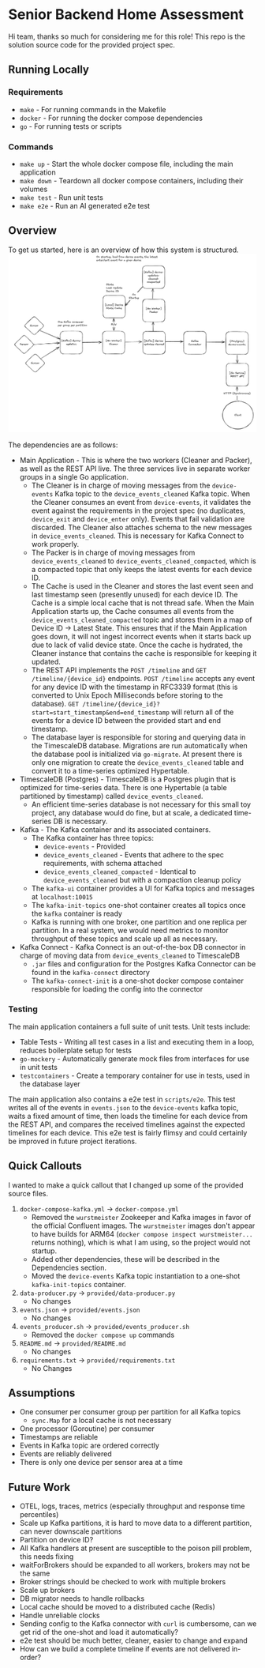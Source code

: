 # Senior Backend Home Assessment
Hi team, thanks so much for considering me for this role! This repo is the solution source code for the provided project spec.

## Running Locally
### Requirements
- `make` - For running commands in the Makefile
- `docker` - For running the docker compose dependencies
- `go` - For running tests or scripts
### Commands
- `make up` - Start the whole docker compose file, including the main application
- `make down` - Teardown all docker compose containers, including their volumes
- `make test` - Run unit tests
- `make e2e` - Run an AI generated e2e test

    
## Overview
To get us started, here is an overview of how this system is structured.
![alt text](architecture.png "Architecture")

The dependencies are as follows:
- Main Application - This is where the two workers (Cleaner and Packer), as well as the REST API live. The three services live in separate worker groups in a single Go application. 
    - The Cleaner is in charge of moving messages from the `device-events` Kafka topic to the `device_events_cleaned` Kafka topic. When the Cleaner consumes an event from `device-events`, it validates the event against the requirements in the project spec (no duplicates, `device_exit` and `device_enter` only). Events that fail validation are discarded. The Cleaner also attaches schema to the new messages in `device_events_cleaned`. This is necessary for Kafka Connect to work properly.
    - The Packer is in charge of moving messages from `device_events_cleaned` to `device_events_cleaned_compacted`, which is a compacted topic that only keeps the latest events for each device ID.
    - The Cache is used in the Cleaner and stores the last event seen and last timestamp seen (presently unused) for each device ID. The Cache is a simple local cache that is not thread safe. When the Main Application starts up, the Cache consumes all events from the `device_events_cleaned_compacted` topic and stores them in a map of Device ID -> Latest State. This ensures that if the Main Application goes down, it will not ingest incorrect events when it starts back up due to lack of valid device state. Once the cache is hydrated, the Cleaner instance that contains the cache is responsible for keeping it updated.
    - The REST API implements the `POST /timeline` and `GET /timeline/{device_id}` endpoints. `POST /timeline` accepts any event for any device ID with the timestamp in RFC3339 format (this is converted to Unix Epoch Milliseconds before storing to the database). `GET /timeline/{device_id}?start=start_timestamp&end=end_timestamp` will return all of the events for a device ID between the provided start and end timestamp.
    - The database layer is responsible for storing and querying data in the TimescaleDB database. Migrations are run automatically when the database pool is initialized via `go-migrate`. At present there is only one migration to create the `device_events_cleaned` table and convert it to a time-series optimized Hypertable.
- TimescaleDB (Postgres) - TimescaleDB is a Postgres plugin that is optimized for time-series data. There is one Hypertable (a table partitioned by timestamp) called `device_events_cleaned`.
    - An efficient time-series database is not necessary for this small toy project, any database would do fine, but at scale, a dedicated time-series DB is necessary.
- Kafka - The Kafka container and its associated containers.
    - The Kafka container has three topics:
        - `device-events` - Provided
        - `device_events_cleaned` - Events that adhere to the spec requirements, with schema attached
        - `device_events_cleaned_compacted` - Identical to `device_events_cleaned` but with a compaction cleanup policy
    - The `kafka-ui` container provides a UI for Kafka topics and messages at `localhost:10015`
    - The `kafka-init-topics` one-shot container creates all topics once the `kafka` container is ready
    - Kafka is running with one broker, one partition and one replica per partition. In a real system, we would need metrics to monitor throughput of these topics and scale up all as necessary.
- Kafka Connect - Kafka Connect is an out-of-the-box DB connector in charge of moving data from `device_events_cleaned` to TimescaleDB
    - `.jar` files and configuration for the Postgres Kafka Connector can be found in the `kafka-connect` directory
    - The `kafka-connect-init` is a one-shot docker compose container responsible for loading the config into the connector

### Testing
The main application containers a full suite of unit tests. Unit tests include:
- Table Tests - Writing all test cases in a list and executing them in a loop, reduces boilerplate setup for tests
- `go-mockery` - Automatically generate mock files from interfaces for use in unit tests
- `testcontainers` - Create a temporary container for use in tests, used in the database layer

The main application also contains a e2e test in `scripts/e2e`. This test writes all of the events in `events.json` to the `device-events` kafka topic, waits a fixed amount of time, then loads the timeline for each device from the REST API, and compares the received timelines against the expected timelines for each device. This e2e test is fairly flimsy and could certainly be improved in future project iterations.

## Quick Callouts
I wanted to make a quick callout that I changed up some of the provided source files.
1. `docker-compose-kafka.yml` -> `docker-compose.yml`
    - Removed the `wurstmeister` Zookeeper and Kafka images in favor of the official Confluent images. The `wurstmeister` images don't appear to have builds for ARM64 (`docker compose inspect wurstmeister...` returns nothing), which is what I am using, so the project would not startup.
    - Added other dependencies, these will be described in the Dependencies section.
    - Moved the `device-events` Kafka topic instantiation to a one-shot `kafka-init-topics` container.
2. `data-producer.py` -> `provided/data-producer.py`
    - No changes
3. `events.json` -> `provided/events.json`
    - No changes
4. `events_producer.sh` -> `provided/events_producer.sh`
    - Removed the `docker compose up` commands
5. `README.md` -> `provided/README.md`
    - No changes
6. `requirements.txt` -> `provided/requirements.txt`
    - No Changes

## Assumptions
- One consumer per consumer group per partition for all Kafka topics
    - `sync.Map` for a local cache is not necessary 
- One processor (Goroutine) per consumer
- Timestamps are reliable
- Events in Kafka topic are ordered correctly
- Events are reliably delivered
- There is only one device per sensor area at a time

## Future Work
- OTEL, logs, traces, metrics (especially throughput and response time percentiles)
- Scale up Kafka partitions, it is hard to move data to a different partition, can never downscale partitions
- Partition on device ID?
- All Kafka handlers at present are susceptible to the poison pill problem, this needs fixing
- waitForBrokers should be expanded to all workers, brokers may not be the same
- Broker strings should be checked to work with multiple brokers
- Scale up brokers
- DB migrator needs to handle rollbacks
- Local cache should be moved to a distributed cache (Redis)
- Handle unreliable clocks
- Sending config to the Kafka connector with `curl` is cumbersome, can we get rid of the one-shot and load it automatically?
- e2e test should be much better, cleaner, easier to change and expand
- How can we build a complete timeline if events are not delivered in-order?